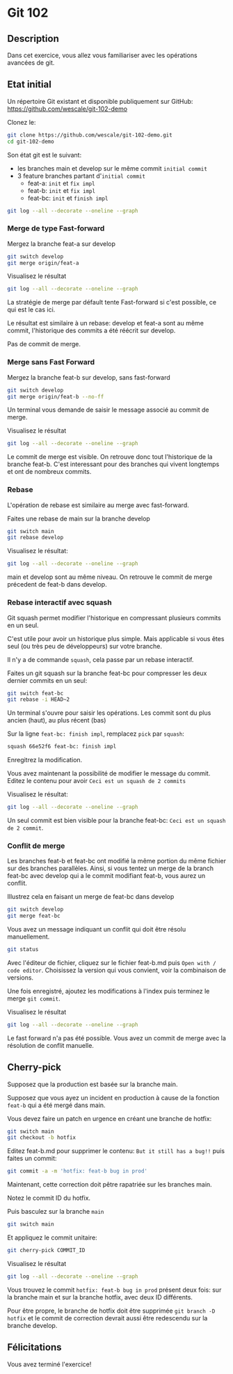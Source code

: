 # Git 102

<walkthrough-tutorial-duration duration="30.0"></walkthrough-tutorial-duration>

## Description

Dans cet exercice, vous allez vous familiariser avec les opérations avancées de git.

## Etat initial

Un répertoire Git existant et disponible publiquement sur GitHub: <https://github.com/wescale/git-102-demo>

Clonez le:

```sh
git clone https://github.com/wescale/git-102-demo.git
cd git-102-demo
```

Son état git est le suivant:

* les branches main et develop sur le même commit `initial commit`
* 3 feature branches partant d'`initial commit`
  * feat-a: `init` et `fix impl`
  * feat-b: `init` et `fix impl`
  * feat-bc: `init` et `finish impl`

```sh
git log --all --decorate --oneline --graph
```

### Merge de type Fast-forward

Mergez la branche feat-a sur develop

```sh
git switch develop
git merge origin/feat-a
```

Visualisez le résultat 

```sh
git log --all --decorate --oneline --graph
```

La stratégie de merge par défault tente Fast-forward si c'est possible, ce qui est le cas ici.

Le résultat est similaire à un rebase: develop et feat-a sont au même commit, l'historique des commits a été réécrit sur develop.

Pas de commit de merge.

### Merge sans Fast Forward

Mergez la branche feat-b sur develop, sans fast-forward

```sh
git switch develop
git merge origin/feat-b --no-ff
```

Un terminal vous demande de saisir le message associé au commit de merge.

Visualisez le résultat

```sh
git log --all --decorate --oneline --graph
```

Le commit de merge est visible. On retrouve donc tout l'historique de la branche feat-b. C'est interessant pour des branches qui vivent longtemps et ont de nombreux commits.

### Rebase

L'opération de rebase est similaire au merge avec fast-forward.

Faites une rebase de main sur la branche develop

```sh
git switch main
git rebase develop
```

Visualisez le résultat:

```sh
git log --all --decorate --oneline --graph
```

main et develop sont au même niveau. On retrouve le commit de merge précedent de feat-b dans develop.

### Rebase interactif avec squash

Git squash permet modifier l'historique en compressant plusieurs commits en un seul.

C'est utile pour avoir un historique plus simple. Mais applicable si vous êtes seul (ou très peu de développeurs) sur votre branche.

Il n'y a de commande `squash`, cela passe par un rebase interactif.

Faites un git squash sur la branche feat-bc pour compresser les deux dernier commits en un seul:

```sh
git switch feat-bc
git rebase -i HEAD~2
```

Un terminal s'ouvre pour saisir les opérations. Les commit sont du plus ancien (haut), au plus récent (bas)

Sur la ligne `feat-bc: finish impl`, remplacez `pick` par `squash`:

```sh
squash 66e52f6 feat-bc: finish impl
```

Enregitrez la modification.

Vous avez maintenant la possibilité de modifier le message du commit. Editez le contenu pour avoir `Ceci est un squash de 2 commits`

Visualisez le résultat:

```sh
git log --all --decorate --oneline --graph
```

Un seul commit est bien visible pour la branche feat-bc: `Ceci est un squash de 2 commit`.

### Conflit de merge

Les branches feat-b et feat-bc ont modifié la même portion du même fichier sur des branches parallèles. Ainsi, si vous tentez un merge de la branch feat-bc avec develop qui a le commit modifiant feat-b, vous aurez un conflit.

Illustrez cela en faisant un merge de feat-bc dans develop

```sh
git switch develop
git merge feat-bc
```

Vous avez un message indiquant un conflit qui doit être résolu manuellement.

```sh
git status
```

Avec l'éditeur de fichier, cliquez sur le fichier feat-b.md puis `Open with / code editor`. Choisissez la version qui vous convient, voir la combinaison de versions.

Une fois enregistré, ajoutez les modifications à l'index puis terminez le merge `git commit`.

Visualisez le résultat
```sh
git log --all --decorate --oneline --graph
```

Le fast forward n'a pas été possible. Vous avez un commit de merge avec la résolution de conflit manuelle.

## Cherry-pick

Supposez que la production est basée sur la branche main.

Supposez que vous ayez un incident en production à cause de la fonction `feat-b` qui a été mergé dans main.

Vous devez faire un patch en urgence en créant une branche de hotfix:

```sh
git switch main
git checkout -b hotfix
```

Editez feat-b.md pour supprimer le contenu: `But it still has a bug!!` puis faites un commit:

```sh
git commit -a -m 'hotfix: feat-b bug in prod'
```

Maintenant, cette correction doit pêtre rapatriée sur les branches main.

Notez le commit ID du hotfix.

Puis basculez sur la branche `main`

```sh
git switch main
```

Et appliquez le commit unitaire:

```sh
git cherry-pick COMMIT_ID
```

Visualisez le résultat

```sh
git log --all --decorate --oneline --graph
```

Vous trouvez le commit `hotfix: feat-b bug in prod` présent deux fois: sur la branche main et sur la branche hotfix, avec deux ID différents.

Pour être propre, le branche de hotfix doit être supprimée `git branch -D hotfix` et le commit de correction devrait aussi être redescendu sur la branche develop.

## Félicitations

Vous avez terminé l'exercice!

<walkthrough-conclusion-trophy></walkthrough-conclusion-trophy>
